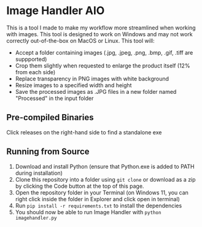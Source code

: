 # Image Handler AIO
This is a tool I made to make my workflow more streamlined when working with images. This tool is designed to work on Windows and may not work correctly out-of-the-box on MacOS or Linux.
This tool will:
 - Accept a folder containing images (.jpg, .jpeg, .png, .bmp, .gif, .tiff are suppported)
 - Crop them slightly when requested to enlarge the product itself (12% from each side)
 - Replace transparency in PNG images with white background
 - Resize images to a specified width and height
 - Save the processed images as .JPG files in a new folder named "Processed" in the input folder

## Pre-compiled Binaries

Click releases on the right-hand side to find a standalone exe

## Running from Source

 1. Download and install Python (ensure that Python.exe is added to PATH during installation)
 2. Clone this repository into a folder using `git clone` or download as a zip by clicking the Code button at the top of this page.
 3. Open the repository folder in your Terminal (on Windows 11, you can right click inside the folder in Explorer and click open in terminal)
 4. Run `pip install -r requirements.txt` to install the dependencies
 5. You should now be able to run Image Handler with `python imagehandler.py`

